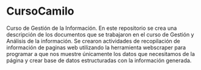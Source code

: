 # CursoCamilo
Curso de Gestión de la Información.
En este repositorio se crea una descripción de los documentos que se trabajaron en el curso de Gestión y Análisis de la información. 
Se crearon actividades de recopilación de información de paginas web utilizando la herramienta webscraper para programar a que nos muestre únicamente los datos que necesitamos de la página y crear base de datos estructuradas con la información generada.

